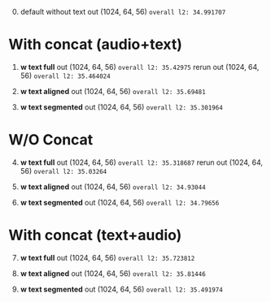 0. default without text
out (1024, 64, 56)
`overall l2: 34.991707`

# With concat (audio+text)
1. **w text full**
out (1024, 64, 56)
`overall l2: 35.42975`
rerun
out (1024, 64, 56)
`overall l2: 35.464024`

2. **w text aligned**
out (1024, 64, 56)
`overall l2: 35.69481`

3. **w text segmented**
out (1024, 64, 56)
`overall l2: 35.301964`

# W/O Concat
4. **w text full**
out (1024, 64, 56)
`overall l2: 35.318687`
rerun
out (1024, 64, 56)
`overall l2: 35.03264`

5. **w text aligned**
out (1024, 64, 56)
`overall l2: 34.93044`

6. **w text segmented**
out (1024, 64, 56)
`overall l2: 34.79656`

# With concat (text+audio)
7. **w text full**
out (1024, 64, 56)
`overall l2: 35.723812`

8. **w text aligned**
out (1024, 64, 56)
`overall l2: 35.81446`

9. **w text segmented**
out (1024, 64, 56)
`overall l2: 35.491974`

